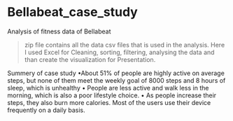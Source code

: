 # Bellabeat_case_study
Analysis of fitness data of Bellabeat
> zip file contains all the data csv files that is used in the analysis.
Here I used Excel for Cleaning, sorting, filtering, analysing the data and than create the visualization for Presentation.

Summery of case study
•About 51% of people are highly active on average steps, but none of them meet the weekly goal of 8000 steps and 8 hours of sleep, which is unhealthy • People are less active and walk less in the morning, which is also a poor lifestyle choice.
• As people increase their steps, they also burn more calories. Most of the users use their device frequently on a daily basis.
